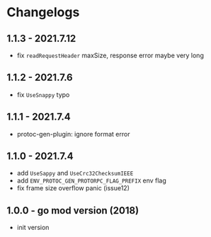 # Changelogs

## 1.1.3 - 2021.7.12

- fix `readRequestHeader` maxSize, response error maybe very long

## 1.1.2 - 2021.7.6

- fix `UseSnappy` typo

## 1.1.1 - 2021.7.4

- protoc-gen-plugin: ignore format error

## 1.1.0 - 2021.7.4

- add `UseSappy` and `UseCrc32ChecksumIEEE`
- add `ENV_PROTOC_GEN_PROTORPC_FLAG_PREFIX` env flag
- fix frame size overflow panic (issue12)

## 1.0.0 - go mod version (2018)

- init version
